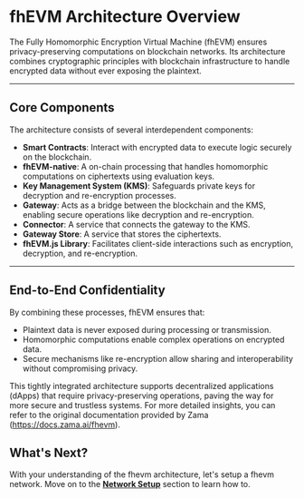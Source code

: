 # fhEVM Architecture Overview

The Fully Homomorphic Encryption Virtual Machine (fhEVM) ensures privacy-preserving computations on blockchain networks. Its architecture combines cryptographic principles with blockchain infrastructure to handle encrypted data without ever exposing the plaintext.

---

## Core Components

The architecture consists of several interdependent components:

- **Smart Contracts**: Interact with encrypted data to execute logic securely on the blockchain.
- **fhEVM-native**: A on-chain processing that handles homomorphic computations on ciphertexts using evaluation keys.
- **Key Management System (KMS)**: Safeguards private keys for decryption and re-encryption processes.
- **Gateway**: Acts as a bridge between the blockchain and the KMS, enabling secure operations like decryption and re-encryption.
- **Connector**: A service that connects the gateway to the KMS.
- **Gateway Store**: A service that stores the ciphertexts.
- **fhEVM.js Library**: Facilitates client-side interactions such as encryption, decryption, and re-encryption.

---

## End-to-End Confidentiality

By combining these processes, fhEVM ensures that:

- Plaintext data is never exposed during processing or transmission.
- Homomorphic computations enable complex operations on encrypted data.
- Secure mechanisms like re-encryption allow sharing and interoperability without compromising privacy.

This tightly integrated architecture supports decentralized applications (dApps) that require privacy-preserving operations, paving the way for more secure and trustless systems.
For more detailed insights, you can refer to the original documentation provided by Zama (https://docs.zama.ai/fhevm).

## What's Next?

With your understanding of the fhevm architecture, let's setup a fhevm network. Move on to the **[Network Setup](./03-setting-up-network.md)** section to learn how to.

